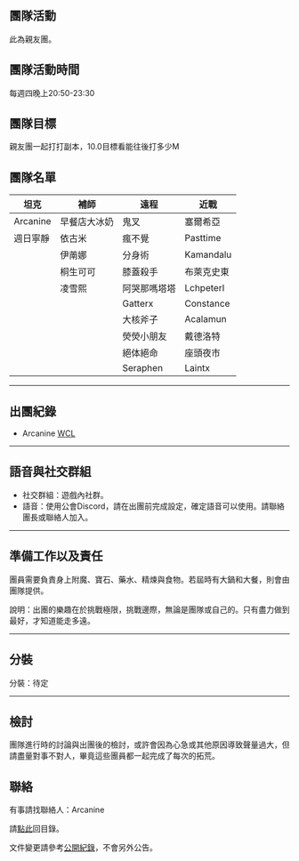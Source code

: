 ## 團隊活動

此為親友團。

## 團隊活動時間

每週四晚上20:50-23:30

## 團隊目標

親友團一起打打副本，10.0目標看能往後打多少M

## 團隊名單

| **坦克**            | **補師**             | **遠程**            | **近戰**            |
| ------------------- | ------------------- | ------------------ | ------------------- |
|  Arcanine           |  早餐店大冰奶        |   鬼叉             |  塞爾希亞            |
|  週日寧靜            |    依古米            |   瘋不覺            |    Pasttime     |
|                     |    伊萳娜            |   分身術             |   Kamandalu           |
|                     |    桐生可可          |  膝蓋殺手         |   布萊克史東        |
|                     |    凌雪熙          |   阿哭那嗎塔塔     |   Lchpeterl             |
|                     |                    |   Gatterx         |    Constance       |
|                     |                     |   大核斧子      |   Acalamun    |
|                     |                     |   熒熒小朋友    | 戴德洛特   |
|                     |                     |  絕体絕命  | 座頭夜市  |
|                     |                     |  Seraphen  | Laintx    |



---

## 出團紀錄

- Arcanine [WCL](https://www.warcraftlogs.com/user/reports-list/256518/)

--- 

## 語音與社交群組

- 社交群組：遊戲內社群。
- 語音：使用公會Discord，請在出團前完成設定，確定語音可以使用。請聯絡團長或聯絡人加入。

---

## 準備工作以及責任

團員需要負責身上附魔、寶石、藥水、精煉與食物。若屆時有大鍋和大餐，則會由團隊提供。

說明：出團的樂趣在於挑戰極限，挑戰邊際，無論是團隊或自己的。只有盡力做到最好，才知道能走多遠。

---
## 分裝

分裝：待定

---

## 檢討

團隊進行時的討論與出團後的檢討，或許會因為心急或其他原因導致聲量過大，但請盡量對事不對人，畢竟這些團員都一起完成了每次的拓荒。

## 聯絡

有事請找聯絡人：Arcanine

請[點此](index.html)回目錄。

文件變更請參考[公開紀錄](https://github.com/dalechou/badweather.tw/commits/master/arcanine.md)，不會另外公告。
